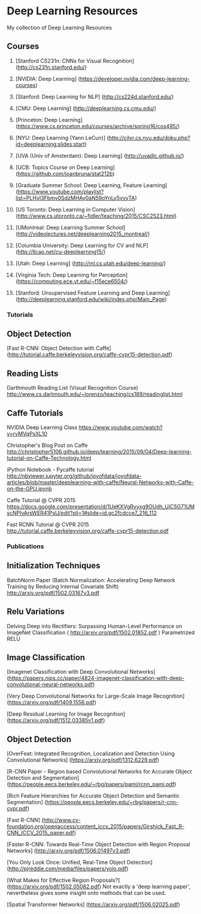 # Deep Learning Resources
My collection of Deep Learning Resources


## Courses

1. [Stanford CS231n: CNNs for Visual Recognition] (http://cs231n.stanford.edu/)

2. [NVIDIA: Deep Learning] (https://developer.nvidia.com/deep-learning-courses)

3. [Stanford: Deep Learning for NLP] (http://cs224d.stanford.edu/)

4. [CMU: Deep Learning] (http://deeplearning.cs.cmu.edu/)

5. [Princeton: Deep Learning] (https://www.cs.princeton.edu/courses/archive/spring16/cos495/)

6. [NYU: Deep Learning (Yann LeCun)] (http://cilvr.cs.nyu.edu/doku.php?id=deeplearning:slides:start)

7. [UVA (Univ of Amsterdam): Deep Learning] (http://uvadlc.github.io/)

8. [UCB: Topics Course on Deep Learning] (https://github.com/joanbruna/stat212b)

9. [Graduate Summer School: Deep Learning, Feature Learning] (https://www.youtube.com/playlist?list=PLHyI3Fbmv0SdzMHAy0aN59oYnLy5vyyTA)

10. [US Toronto: Deep Learning in Computer Vision] (http://www.cs.utoronto.ca/~fidler/teaching/2015/CSC2523.html)

11. [UMontreal: Deep Learning Summer School] (http://videolectures.net/deeplearning2015_montreal/)

12. [Columbia University: Deep Learning for CV and NLP] (http://llcao.net/cu-deeplearning15/)

13. [Utah: Deep Learning] (http://ml.cs.utah.edu/deep-learning/)

14. [Virginia Tech: Deep Learning for Perception] (https://computing.ece.vt.edu/~f15ece6504/)

15. [Stanford: Unsupervised Feature Learning and Deep Learning] (http://deeplearning.stanford.edu/wiki/index.php/Main_Page)



### Tutorials

## Object Detection

[Fast R-CNN: Object Detection with Caffe] (http://tutorial.caffe.berkeleyvision.org/caffe-cvpr15-detection.pdf)


## Reading Lists

Darthmouth Reading List (Visual Recognition Course) http://www.cs.dartmouth.edu/~lorenzo/teaching/cs189/readinglist.html


## Caffe Tutorials

NVIDIA Deep Learning Class https://www.youtube.com/watch?v=rvMVqPsXL10

Christopher's Blog Post on Caffe http://christopher5106.github.io/deep/learning/2015/09/04/Deep-learning-tutorial-on-Caffe-Technology.html

iPython Notebook - Pycaffe tutorial http://nbviewer.jupyter.org/github/joyofdata/joyofdata-articles/blob/master/deeplearning-with-caffe/Neural-Networks-with-Caffe-on-the-GPU.ipynb

Caffe Tutorial @ CVPR 2015 https://docs.google.com/presentation/d/1UeKXVgRvvxg9OUdh_UiC5G71UMscNPlvArsWER41PsU/edit?pli=1#slide=id.gc2fcdcce7_216_112

Fast RCNN Tutorial @ CVPR 2015 http://tutorial.caffe.berkeleyvision.org/caffe-cvpr15-detection.pdf



### Publications


## Initialization Techniques

BatchNorm Paper (Batch Normalization: Accelerating Deep Network Training by Reducing Internal Covariate Shift) http://arxiv.org/pdf/1502.03167v3.pdf


## Relu Variations

Delving Deep into Rectifiers: Surpassing Human-Level Performance on ImageNet Classification
( http://arxiv.org/pdf/1502.01852.pdf ) Parametrized RELU


## Image Classification

[Imagenet Classification with Deep Convolutional Networks] (https://papers.nips.cc/paper/4824-imagenet-classification-with-deep-convolutional-neural-networks.pdf)

[Very Deep Convolutional Networks for Large-Scale Image Recognition] (https://arxiv.org/pdf/1409.1556.pdf)

[Deep Residual Learning for Image Recognition] (https://arxiv.org/pdf/1512.03385v1.pdf)


## Object Detection

[OverFeat: Integrated Recognition, Localization and Detection Using Convolutional Networks] (https://arxiv.org/pdf/1312.6229.pdf)

[R-CNN Paper - Region based Convolutional Networks for Accurate Object Detection and Segmentation] (https://people.eecs.berkeley.edu/~rbg/papers/pami/rcnn_pami.pdf)

[Rich Feature Hierarchies for Accurate Object Detection and Semantic Segmentation] (https://people.eecs.berkeley.edu/~rbg/papers/r-cnn-cvpr.pdf)

[Fast R-CNN] (http://www.cv-foundation.org/openaccess/content_iccv_2015/papers/Girshick_Fast_R-CNN_ICCV_2015_paper.pdf)

[Faster R-CNN: Towards Real-Time Object Detection with Region Proposal Networks] (http://arxiv.org/pdf/1506.01497v3.pdf)

[You Only Look Once: Unified, Real-Time Object Detection] (http://pjreddie.com/media/files/papers/yolo.pdf)

[What Makes for Effective Region Proposals?] (https://arxiv.org/pdf/1502.05082.pdf) Not exactly a 'deep learning paper', nevertheless gives some insight onto methods that can be used.

[Spatial Transformer Networks] (https://arxiv.org/pdf/1506.02025.pdf)

